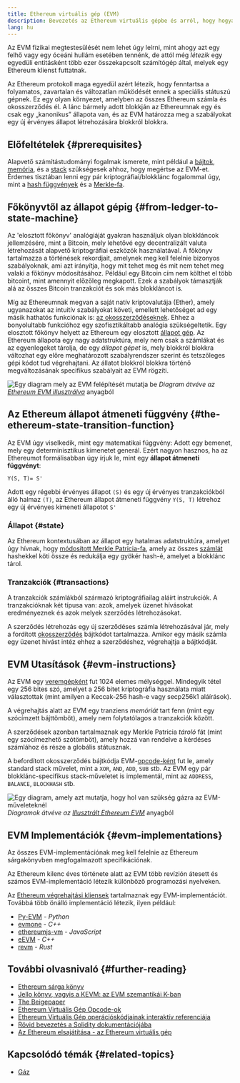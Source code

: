 ```yaml
---
title: Ethereum virtuális gép (EVM)
description: Bevezetés az Ethereum virtuális gépbe és arról, hogy hogyan kapcsolódik az állapothoz, tranzakciókhoz és okosszerződésekhez.
lang: hu
---
```


Az EVM fizikai megtestesülését nem lehet úgy leírni, mint ahogy azt egy felhő vagy egy óceáni hullám esetében tennénk, de attól még _létezik_ egy egyedüli entitásként több ezer összekapcsolt számítógép által, melyek egy Ethereum klienst futtatnak.

Az Ethereum protokoll maga egyedül azért létezik, hogy fenntartsa a folyamatos, zavartalan és változatlan működését ennek a speciális státuszú gépnek. Ez egy olyan környezet, amelyben az összes Ethereum számla és okosszerződés él. A lánc bármely adott blokkján az Ethereumnak egy és csak egy „kanonikus” állapota van, és az EVM határozza meg a szabályokat egy új érvényes állapot létrehozására blokkról blokkra.

## Előfeltételek {#prerequisites}

Alapvető számítástudományi fogalmak ismerete, mint például a [bájtok](https://wikipedia.org/wiki/Byte), [memória](https://wikipedia.org/wiki/Computer_memory), és a [stack](https://wikipedia.org/wiki/Stack_(abstract_data_type)) szükségesek ahhoz, hogy megértse az EVM-et. Érdemes tisztában lenni egy pár kriptográfiai/blokklánc fogalommal úgy, mint a [hash függvények](https://wikipedia.org/wiki/Cryptographic_hash_function) és a [Merkle-fa](https://wikipedia.org/wiki/Merkle_tree).

## Főkönyvtől az állapot gépig {#from-ledger-to-state-machine}

Az 'elosztott főkönyv' analógiáját gyakran használjuk olyan blokkláncok jellemzésére, mint a Bitcoin, mely lehetővé egy decentralizált valuta létrehozását alapvető kriptográfiai eszközök használatával. A főkönyv tartalmazza a történések rekordjait, amelynek meg kell felelnie bizonyos szabályoknak, ami azt irányítja, hogy mit tehet meg és mit nem tehet meg valaki a főkönyv módosításához. Például egy Bitcoin cím nem költhet el több bitcoint, mint amennyit előzőleg megkapott. Ezek a szabályok támasztják alá az összes Bitcoin tranzakciót és sok más blokkláncot is.

Míg az Ethereumnak megvan a saját natív kriptovalutája (Ether), amely ugyanazokat az intuitív szabályokat követi, emellett lehetőséget ad egy másik hathatós funkciónak is: [az okosszerződéseknek](/developers/docs/smart-contracts/). Ehhez a bonyolultabb funkcióhoz egy szofisztikáltabb analógia szükségeltetik. Egy elosztott főkönyv helyett az Ethereum egy elosztott [állapot gép](https://wikipedia.org/wiki/Finite-state_machine). Az Ethereum állapota egy nagy adatstruktúra, mely nem csak a számlákat és az egyenlegeket tárolja, de egy _állapot gépet_ is, mely blokkról blokkra változhat egy előre meghatározott szabályrendszer szerint és tetszőleges gépi kódot tud végrehajtani. Az állatot blokkról blokkra történő megváltozásának specifikus szabályait az EVM rögzíti.

![Egy diagram mely az EVM felépítését mutatja be](./evm.png) _Diagram átvéve az [Ethereum EVM illusztrálva](https://takenobu-hs.github.io/downloads/ethereum_evm_illustrated.pdf)_ anyagból

## Az Ethereum állapot átmeneti függvény {#the-ethereum-state-transition-function}

Az EVM úgy viselkedik, mint egy matematikai függvény: Adott egy bemenet, mely egy determinisztikus kimenetet generál. Ezért nagyon hasznos, ha az Ethereumot formálisabban úgy írjuk le, mint egy **állapot átmeneti függvényt**:

```
Y(S, T)= S'
```

Adott egy régebbi érvényes állapot `(S)` és egy új érvényes tranzakciókból álló halmaz `(T)`, az Ethereum állapot átmeneti függvény `Y(S, T)` létrehoz egy új érvényes kimeneti állapotot `S'`

### Állapot {#state}

Az Ethereum kontextusában az állapot egy hatalmas adatstruktúra, amelyet úgy hívnak, hogy [módosított Merkle Patricia-fa](/developers/docs/data-structures-and-encoding/patricia-merkle-trie/), amely az összes [számlát](/developers/docs/accounts/) hashekkel köti össze és redukálja egy gyökér hash-é, amelyet a blokklánc tárol.

### Tranzakciók {#transactions}

A tranzakciók számlákból származó kriptográfiailag aláírt instrukciók. A tranzakcióknak két típusa van: azok, amelyek üzenet hívásokat eredményeznek és azok melyek szerződés létrehozásokat.

A szerződés létrehozás egy új szerződéses számla létrehozásával jár, mely a fordított [okosszerződés](/developers/docs/smart-contracts/anatomy/) bájtkódot tartalmazza. Amikor egy másik számla egy üzenet hívást intéz ehhez a szerződéshez, végrehajtja a bájtkódját.

## EVM Utasítások {#evm-instructions}

Az EVM egy [veremgépként](https://wikipedia.org/wiki/Stack_machine) fut 1024 elemes mélységgel. Mindegyik tétel egy 256 bites szó, amelyet a 256 bitet kriptográfia használata miatt választottak (mint amilyen a Keccak-256 hash-e vagy secp256k1 aláírások).

A végrehajtás alatt az EVM egy tranziens _memóriát_ tart fenn (mint egy szócímzett bájttömböt), amely nem folytatólagos a tranzakciók között.

A szerződések azonban tartalmaznak egy Merkle Patricia _tároló_ fát (mint egy szócímezhető szótömböt), amely hozzá van rendelve a kérdéses számlához és része a globális státusznak.

A befordított okosszerződés bájtkódja EVM-[opcode-ként](/developers/docs/evm/opcodes) fut le, amely standard stack művelet, mint a `XOR`, `AND`, `ADD`, `SUB` stb. Az EVM egy pár blokklánc-specifikus stack-műveletet is implementál, mint az `ADDRESS`, `BALANCE`, `BLOCKHASH` stb.

![Egy diagram, amely azt mutatja, hogy hol van szükség gázra az EVM-műveleteknél](../gas/gas.png) _Diagramok átvéve az [Illusztrált Ethereum EVM](https://takenobu-hs.github.io/downloads/ethereum_evm_illustrated.pdf)_ anyagból

## EVM Implementációk {#evm-implementations}

Az összes EVM-implementációnak meg kell felelnie az Ethereum sárgakönyvben megfogalmazott specifikációnak.

Az Ethereum kilenc éves története alatt az EVM több revízión átesett és számos EVM-implementáció létezik különböző programozási nyelveken.

Az [Ethereum végrehajtási kliensek](/developers/docs/nodes-and-clients/#execution-clients) tartalmaznak egy EVM-implementációt. Továbbá több önálló implementáció létezik, ilyen például:

- [Py-EVM](https://github.com/ethereum/py-evm) - _Python_
- [evmone](https://github.com/ethereum/evmone) - _C++_
- [ethereumjs-vm](https://github.com/ethereumjs/ethereumjs-vm) - _JavaScript_
- [eEVM](https://github.com/microsoft/eevm) - _C++_
- [revm](https://github.com/bluealloy/revm) - _Rust_

## További olvasnivaló {#further-reading}

- [Ethereum sárga könyv](https://ethereum.github.io/yellowpaper/paper.pdf)
- [Jello könyv, vagyis a KEVM: az EVM szemantikái K-ban](https://jellopaper.org/)
- [The Beigepaper](https://github.com/chronaeon/beigepaper)
- [Ethereum Virtuális Gép Opcode-ok](https://www.ethervm.io/)
- [Ethereum Virtuális Gép operációskódjainak interaktív referenciája](https://www.evm.codes/)
- [Rövid bevezetés a Solidity dokumentációjába](https://docs.soliditylang.org/en/latest/introduction-to-smart-contracts.html#index-6)
- [Az Ethereum elsajátítása - az Ethereum virtuális gép](https://github.com/ethereumbook/ethereumbook/blob/develop/13evm.asciidoc)

## Kapcsolódó témák {#related-topics}

- [Gáz](/developers/docs/gas/)
